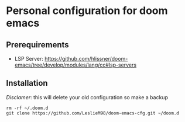 # Personal configuration for doom emacs
## Prerequirements
- LSP Server: https://github.com/hlissner/doom-emacs/tree/develop/modules/lang/cc#lsp-servers
## Installation
*Disclamer*: this will delete your old configuration so make a backup

``` shell
rm -rf ~/.doom.d
git clone https://github.com/LeslieM98/doom-emacs-cfg.git ~/doom.d
```
